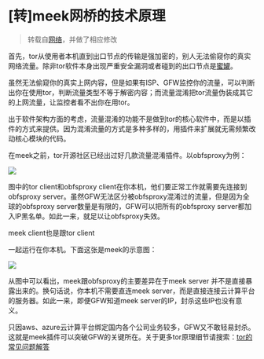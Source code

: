 # \[转\]meek网桥的技术原理

> 转载自[网络](https://www.google.com/search?q=meek%E6%B5%81%E9%87%8F%E6%B7%B7%E6%B7%86&oq=meek%E6%B5%81%E9%87%8F%E6%B7%B7%E6%B7%86&aqs=chrome..69i57.7285j0j9&sourceid=chrome&ie=UTF-8)，并做了相应修改

首先，tor从使用者本机直到出口节点的传输是强加密的，别人无法偷窥你的真实网络流量。除非tor软件本身出现严重安全漏洞或者碰到的出口节点是[蜜罐](https://baike.baidu.com/item/%E8%9C%9C%E7%BD%90%E6%8A%80%E6%9C%AF/9165942?fromtitle=%E8%9C%9C%E7%BD%90&fromid=5390254)。

虽然无法偷窥你的真实上网内容，但是如果有ISP、GFW监控你的流量，可以判断出你在使用tor，判断流量类型不等于解密内容；而流量混淆把tor流量伪装成其它的上网流量，让监控者看不出你在用tor。

出于软件架构方面的考虑，流量混淆的功能不是做到tor的核心软件中，而是以插件的方式来提供。因为混淆流量的方式是多种多样的，用插件来扩展就无需频繁改动核心模块的代码。

在meek之前，tor开源社区已经出过好几款流量混淆插件。以obfsproxy为例：

![](https://raw.githubusercontent.com/loremwalker/fq-book/master/.gitbook/assets/2018-05-10_164713.png)

图中的tor client和obfsproxy client在你本机，他们要正常工作就需要先连接到obfsproxy server。虽然GFW无法区分被obfsproxy混淆过的流量，但是因为全球的obfsproxy server数量是有限的，GFW可以把所有的obfsproxy server都加入IP黑名单。如此一来，就足以让obfsproxy失效。  
  
meek client也是跟tor client

一起运行在你本机。下面这张是meek的示意图：

![](https://raw.githubusercontent.com/loremwalker/fq-book/master/.gitbook/assets/2018-05-10_171318.png)

从图中可以看出，meek跟obfsproxy的主要差异在于meek server 并不是直接暴露出来的。换句话说，你本机不需要直连meek server，而是直接连接云计算平台的服务器。如此一来，即便GFW知道meek server的IP，封杀这些IP也没有意义。

只因aws、azure云计算平台绑定国内各个公司业务较多，GFW又不敢轻易封杀。这就是meek插件可以突破GFW的关键所在。关于更多tor原理细节请搜索：[tor的常见问题解答](https://www.google.com/search?q=TOR+%E7%9A%84%E5%B8%B8%E8%A7%81%E9%97%AE%E9%A2%98%E8%A7%A3%E7%AD%94&oq=TOR+%E7%9A%84%E5%B8%B8%E8%A7%81%E9%97%AE%E9%A2%98%E8%A7%A3%E7%AD%94&aqs=chrome..69i57j69i60.535j0j7&sourceid=chrome&ie=UTF-8)


